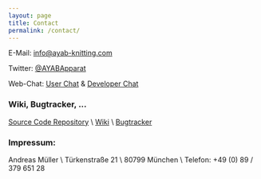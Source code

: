 ```yaml
---
layout: page
title: Contact
permalink: /contact/
---
```


E-Mail: [info@ayab-knitting.com](mailto:info@ayab-knitting.com)

Twitter: [@AYABApparat](https://twitter.com/AYABApparat)

Web-Chat: [User Chat](https://webirc.darkfasel.net/#ayab) & [Developer Chat](https://webirc.darkfasel.net/#ayab)

### Wiki, Bugtracker, ...

[Source Code Repository](https://bitbucket.org/chris007de/ayab-apparat) \\
[Wiki](https://bitbucket.org/chris007de/ayab-apparat/wiki/Home) \\
[Bugtracker](https://bitbucket.org/chris007de/ayab-apparat/issues)

### Impressum:

Andreas Müller \\
Türkenstraße 21 \\
80799 München \\
Telefon: +49 (0) 89 / 379 651 28





